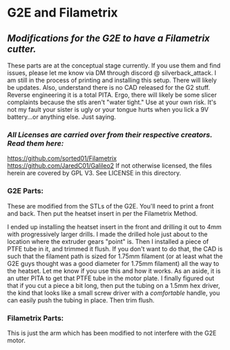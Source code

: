 # G2E and Filametrix
## _Modifications for the G2E to have a Filametrix cutter._
These parts are at the conceptual stage currently. If you use them and find issues, please let me know via DM through discord @ silverback_attack. I am still in the process of printing and installing this setup. There will likely be updates.
Also, understand there is no CAD released for the G2 stuff. Reverse engineering it is a total PITA. Ergo, there will likely be some slicer complaints because the stls aren't "water tight."
Use at your own risk. It's not my fault your sister is ugly or your tongue hurts when you lick a 9V battery...or anything else. Just saying.

### _All Licenses are carried over from their respective creators. Read them here:_
https://github.com/sorted01/Filametrix
https://github.com/JaredC01/Galileo2
If not otherwise licensed, the files herein are covered by GPL V3. See LICENSE in this directory.

### G2E Parts:
These are modified from the STLs of the G2E. You'll need to print a front and back. Then put the heatset insert in per the Filametrix Method.

I ended up installing the heatset insert in the front and drilling it out to 4mm with progressively larger drills. I made the drilled hole just about to the location where the extruder gears "point" is. Then I installed a piece of PTFE tube in it, and trimmed it flush.
If you don't want to do that, the CAD is such that the filament path is sized for 1.75mm filament (or at least what the G2E guys thought was a good diameter for 1.75mm filament) all the way to the heatset. Let me know if you use this and how it works.
As an aside, it is an utter PITA to get that PTFE tube in the motor plate. I finally figured out that if you cut a piece a bit long, then put the tubing on a 1.5mm hex driver, the kind that looks like a small screw driver with a *comfortable* handle, you can easily push the tubing in place. Then trim flush. 

### Filametrix Parts:
This is just the arm which has been modified to not interfere with the G2E motor.
